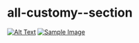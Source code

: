 # all-customy--section

[![Alt Text](image_url)](link_url)
[![Sample Image](https://ibb.co/w0ZR2Hg)](https://example.com/)
